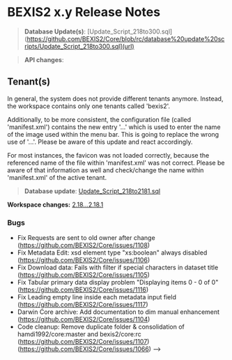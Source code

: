 # BEXIS2 x.y Release Notes

>**Database Update(s)**: [Update_Script_218to300.sql](https://github.com/BEXIS2/Core/blob/rc/database%20update%20scripts/Update_Script_218to300.sql](url)

>**API changes**:

## Tenant(s)

In general, the system does not provide different tenants anymore. Instead, the workspace contains only one tenants called 'bexis2'.

Additionally, to be more consistent, the configuration file (called 'manifest.xml') contains the new entry '<Brand>...</Brand>' which is used to enter the name of the image used within the menu bar. This is going to replace the wrong use of '<Logo>...</Logo>'. Please be aware of this update and react accordingly.

For most instances, the favicon was not loaded correctly, because the referenced name of the file within 'manifest.xml' was not correct. Please be aware of that information as well and check/change the name within 'manifest.xml' of the active tenant.
>**Database update**: [Update_Script_218to2181.sql](https://github.com/BEXIS2/Core/blob/rc/database%20update%20scripts/Update_Script_218to2.18.1.sql)



**Workspace changes:** [2.18...2.18.1](https://github.com/BEXIS2/Workspace/compare/2.18...2.18.1)

### Bugs
- Fix Requests are sent to old owner after change (https://github.com/BEXIS2/Core/issues/1108)
- Fix Metadata Edit: xsd element type "xs:boolean" always disabled (https://github.com/BEXIS2/Core/issues/1106)
- Fix Download data: Fails with filter if special characters in dataset title (https://github.com/BEXIS2/Core/issues/1105)
- Fix Tabular primary data display problem "Displaying items 0 - 0 of 0" (https://github.com/BEXIS2/Core/issues/1116)
- Fix Leading empty line inside each metadata input field (https://github.com/BEXIS2/Core/issues/1117)
- Darwin Core archive: Add documentation to dim manual enhancement (https://github.com/BEXIS2/Core/issues/1104)
- Code cleanup: Remove duplicate folder & consolidation of hamdi1992/core:master and bexis2/core:rc (https://github.com/BEXIS2/Core/issues/1107) (https://github.com/BEXIS2/Core/issues/1066) -->







